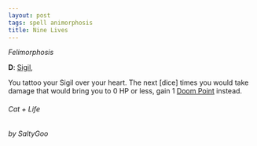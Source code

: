 ```yaml
---
layout: post
tags: spell animorphosis
title: Nine Lives
---
```


*Felimorphosis*

**D**: [Sigil](/spells/#lexicon),

You tattoo your Sigil over your heart. The next [dice] times you would take damage that would bring you to 0 HP or less, gain 1 [Doom Point](/list/spell-catastrophe) instead.

###### Cat + Life
###### by SaltyGoo
